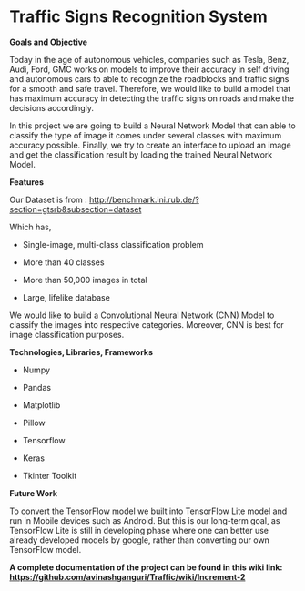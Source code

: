# Traffic Signs Recognition System


**Goals and Objective**

Today in the age of autonomous vehicles, companies such as Tesla, Benz, Audi, Ford, GMC works on models to improve their accuracy in self driving and autonomous cars to able to recognize the roadblocks and traffic signs for a smooth and safe travel. Therefore, we would like to build a model that has maximum accuracy in detecting the traffic signs on roads and make the decisions accordingly.

In this project we are going to build a Neural Network Model that can able to classify the type of image it comes under several classes with maximum accuracy possible. Finally, we try to create an interface to upload an image and get the classification result by loading the trained Neural Network Model.

**Features**

Our Dataset is from :  http://benchmark.ini.rub.de/?section=gtsrb&subsection=dataset


Which has, 

- Single-image, multi-class classification problem

- More than 40 classes

- More than 50,000 images in total

- Large, lifelike database 

We would like to build a Convolutional Neural Network (CNN) Model to classify the images into respective categories. Moreover, CNN is best for image classification purposes.

**Technologies, Libraries, Frameworks**


- Numpy
  
- Pandas

- Matplotlib

- Pillow

- Tensorflow

- Keras

- Tkinter Toolkit 


**Future Work**

To convert the TensorFlow model we built into TensorFlow Lite model and run in Mobile devices such as Android. But this is our long-term goal, as TensorFlow Lite is still in developing phase where one can better use already developed models by google, rather than converting our own TensorFlow model.


**A complete documentation of the project can be found in this wiki link: https://github.com/avinashganguri/Traffic/wiki/Increment-2**

